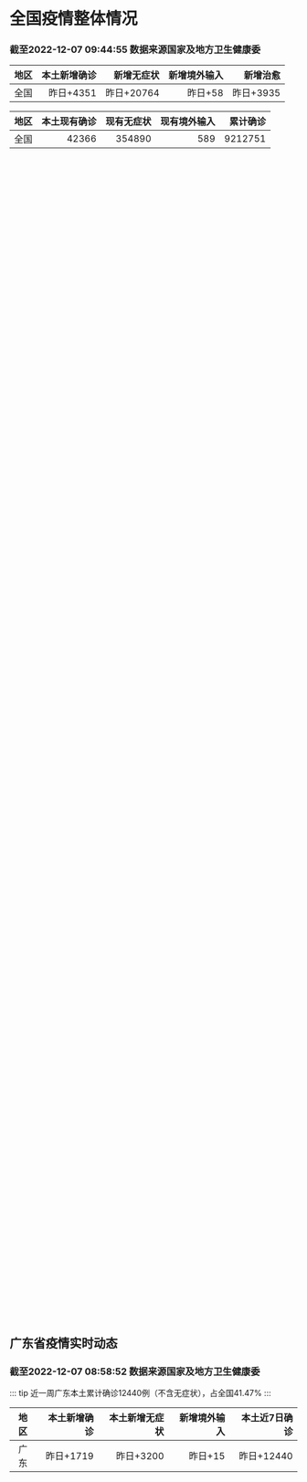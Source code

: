 
# 全国疫情整体情况
### 截至2022-12-07 09:44:55 数据来源国家及地方卫生健康委

|地区|本土新增确诊|新增无症状|新增境外输入|新增治愈|
|:--:|---:|---:|---:|---:|
|全国|昨日+4351|昨日+20764|昨日+58|昨日+3935|

|地区|本土现有确诊|现有无症状|现有境外输入|累计确诊|
|:--:|---:|---:|---:|---:|
|全国|42366|354890|589|9212751|

<ChinaMap :dataList="dataList" :title="title"/>

<div id="chinaDayModify" style="width:100%;height:500px;margin-bottom:10px;"></div>
<div id="chinaAddHistoryData" style="width:100%;height:500px;margin-bottom:10px;"></div>
<div id="chinaNowHistoryData" style="width:100%;height:500px;margin-bottom:10px;"></div>
<div id="chinaTotalHistoryData" style="width:100%;height:500px;margin-bottom:10px;"></div>


## 广东省疫情实时动态
### 截至2022-12-07 08:58:52 数据来源国家及地方卫生健康委

::: tip 近一周广东本土累计确诊12440例（不含无症状），占全国41.47%
:::

|地区|本土新增确诊|本土新增无症状|新增境外输入|本土近7日确诊|
|:--:|---:|---:|---:|---:|
|广东|昨日+1719|昨日+3200|昨日+15|昨日+12440|

<div id="guangdongModify" style="width:100%;height:500px;margin-bottom:10px;"></div>
<div id="guangdongTotalHistory" style="width:100%;height:500px;margin-bottom:10px;"></div>
<div id="guangzhouModifyHistory" style="width:100%;height:500px;margin-bottom:10px;"></div>


<script>
import * as echarts from 'echarts'
export default {
  data(){
    return {
      title: '新增本土确诊',
      dataList: [{name: '台湾', value: 0, addList: []},{name: '香港', value: 0, addList: []},{name: '湖北', value: 18, addList: [{name: '武汉', num: 18},
]},{name: '上海', value: 24, addList: [{name: '浦东', num: 9},
{name: '松江', num: 3},
{name: '闵行', num: 3},
{name: '静安', num: 2},
{name: '嘉定', num: 1},
]},{name: '广东', value: 1719, addList: [{name: '广州', num: 1233},
{name: '深圳', num: 116},
{name: '中山', num: 67},
{name: '湛江', num: 47},
{name: '潮州', num: 39},
]},{name: '吉林', value: 1, addList: []},{name: '北京', value: 1170, addList: [{name: '朝阳', num: 333},
{name: '石景山', num: 128},
{name: '海淀', num: 113},
{name: '昌平', num: 95},
{name: '西城', num: 69},
]},{name: '四川', value: 214, addList: [{name: '成都', num: 179},
{name: '外省返川人员', num: 10},
{name: '内江', num: 5},
{name: '泸州', num: 4},
{name: '眉山', num: 4},
]},{name: '海南', value: 85, addList: [{name: '海口', num: 21},
{name: '澄迈县', num: 11},
]},{name: '内蒙古', value: 77, addList: []},{name: '河南', value: 154, addList: [{name: '郑州', num: 149},
{name: '漯河', num: 4},
{name: '鹤壁', num: 1},
]},{name: '重庆', value: 184, addList: [{name: '渝北区', num: 41},
{name: '江北区', num: 18},
{name: '北碚区', num: 18},
{name: '九龙坡区', num: 16},
{name: '巴南区', num: 11},
]},{name: '福建', value: 154, addList: [{name: '泉州', num: 39},
{name: '厦门', num: 38},
{name: '漳州', num: 31},
{name: '三明', num: 25},
{name: '福州', num: 6},
]},{name: '陕西', value: 42, addList: [{name: '渭南', num: 15},
{name: '汉中', num: 10},
{name: '铜川', num: 7},
{name: '安康', num: 4},
{name: '榆林', num: 2},
]},{name: '黑龙江', value: 118, addList: [{name: '哈尔滨', num: 44},
{name: '齐齐哈尔', num: 40},
{name: '牡丹江', num: 16},
{name: '佳木斯', num: 5},
{name: '鹤岗', num: 5},
]},{name: '浙江', value: 94, addList: [{name: '杭州', num: 31},
{name: '宁波', num: 29},
{name: '绍兴', num: 14},
{name: '衢州', num: 14},
{name: '舟山', num: 5},
]},{name: '山西', value: 17, addList: [{name: '大同', num: 5},
{name: '阳泉', num: 3},
{name: '晋城', num: 3},
{name: '临汾', num: 2},
{name: '晋中', num: 2},
]},{name: '云南', value: 411, addList: [{name: '昆明', num: 10},
{name: '红河', num: 9},
{name: '迪庆州', num: 7},
{name: '未公布来源', num: 6},
{name: '昭通市', num: 2},
]},{name: '山东', value: 31, addList: [{name: '济南', num: 21},
{name: '威海', num: 5},
{name: '淄博', num: 3},
{name: '聊城', num: 1},
{name: '滨州', num: 1},
]},{name: '江苏', value: 40, addList: [{name: '南京', num: 14},
{name: '南通', num: 8},
{name: '苏州', num: 6},
{name: '连云港', num: 5},
{name: '无锡', num: 3},
]},{name: '河北', value: 2, addList: [{name: '定州', num: 2},
]},{name: '辽宁', value: 51, addList: [{name: '沈阳', num: 41},
{name: '铁岭', num: 6},
{name: '本溪', num: 2},
{name: '朝阳市', num: 2},
]},{name: '新疆', value: 6, addList: [{name: '和田', num: 3},
{name: '喀什', num: 2},
]},{name: '天津', value: 0, addList: []},{name: '广西', value: 1, addList: [{name: '来宾', num: 1},
]},{name: '湖南', value: 14, addList: []},{name: '安徽', value: 5, addList: [{name: '宣城', num: 2},
{name: '铜陵', num: 2},
{name: '合肥', num: 1},
]},{name: '甘肃', value: 0, addList: []},{name: '江西', value: 0, addList: []},{name: '西藏', value: 2, addList: []},{name: '贵州', value: 80, addList: []},{name: '澳门', value: 0, addList: []},{name: '青海', value: 5, addList: []},{name: '宁夏', value: 0, addList: []},{name: '南海诸岛', value: 0, addList: []}]
    }
  },
  mounted () {
    const themeObj = {"color":["#2ec7c9","#b6a2de","#5ab1ef","#ffb980","#d87a80","#8d98b3","#e5cf0d","#97b552","#95706d","#dc69aa","#07a2a4","#9a7fd1","#588dd5","#f5994e","#c05050","#59678c","#c9ab00","#7eb00a","#6f5553","#c14089"],"backgroundColor":"rgba(0,0,0,0)","textStyle":{},"title":{"textStyle":{"color":"#008acd"},"subtextStyle":{"color":"#aaaaaa"}},"line":{"itemStyle":{"borderWidth":1},"lineStyle":{"width":2},"symbolSize":3,"symbol":"emptyCircle","smooth":true},"radar":{"itemStyle":{"borderWidth":1},"lineStyle":{"width":2},"symbolSize":3,"symbol":"emptyCircle","smooth":true},"bar":{"itemStyle":{"barBorderWidth":0,"barBorderColor":"#ccc"}},"pie":{"itemStyle":{"borderWidth":0,"borderColor":"#ccc"}},"scatter":{"itemStyle":{"borderWidth":0,"borderColor":"#ccc"}},"boxplot":{"itemStyle":{"borderWidth":0,"borderColor":"#ccc"}},"parallel":{"itemStyle":{"borderWidth":0,"borderColor":"#ccc"}},"sankey":{"itemStyle":{"borderWidth":0,"borderColor":"#ccc"}},"funnel":{"itemStyle":{"borderWidth":0,"borderColor":"#ccc"}},"gauge":{"itemStyle":{"borderWidth":0,"borderColor":"#ccc"}},"candlestick":{"itemStyle":{"color":"#d87a80","color0":"#2ec7c9","borderColor":"#d87a80","borderColor0":"#2ec7c9","borderWidth":1}},"graph":{"itemStyle":{"borderWidth":0,"borderColor":"#ccc"},"lineStyle":{"width":1,"color":"#aaaaaa"},"symbolSize":3,"symbol":"emptyCircle","smooth":true,"color":["#2ec7c9","#b6a2de","#5ab1ef","#ffb980","#d87a80","#8d98b3","#e5cf0d","#97b552","#95706d","#dc69aa","#07a2a4","#9a7fd1","#588dd5","#f5994e","#c05050","#59678c","#c9ab00","#7eb00a","#6f5553","#c14089"],"label":{"color":"#eeeeee"}},"map":{"itemStyle":{"areaColor":"#dddddd","borderColor":"#eeeeee","borderWidth":0.5},"label":{"color":"#d87a80"},"emphasis":{"itemStyle":{"areaColor":"rgba(254,153,78,1)","borderColor":"#444","borderWidth":1},"label":{"color":"rgb(100,0,0)"}}},"geo":{"itemStyle":{"areaColor":"#dddddd","borderColor":"#eeeeee","borderWidth":0.5},"label":{"color":"#d87a80"},"emphasis":{"itemStyle":{"areaColor":"rgba(254,153,78,1)","borderColor":"#444","borderWidth":1},"label":{"color":"rgb(100,0,0)"}}},"categoryAxis":{"axisLine":{"show":true,"lineStyle":{"color":"#008acd"}},"axisTick":{"show":true,"lineStyle":{"color":"#333"}},"axisLabel":{"show":true,"color":"#333"},"splitLine":{"show":false,"lineStyle":{"color":["#eee"]}},"splitArea":{"show":false,"areaStyle":{"color":["rgba(250,250,250,0.3)","rgba(200,200,200,0.3)"]}}},"valueAxis":{"axisLine":{"show":true,"lineStyle":{"color":"#008acd"}},"axisTick":{"show":true,"lineStyle":{"color":"#333"}},"axisLabel":{"show":true,"color":"#333"},"splitLine":{"show":true,"lineStyle":{"color":["#eee"]}},"splitArea":{"show":true,"areaStyle":{"color":["rgba(250,250,250,0.3)","rgba(200,200,200,0.3)"]}}},"logAxis":{"axisLine":{"show":true,"lineStyle":{"color":"#008acd"}},"axisTick":{"show":true,"lineStyle":{"color":"#333"}},"axisLabel":{"show":true,"color":"#333"},"splitLine":{"show":true,"lineStyle":{"color":["#eee"]}},"splitArea":{"show":true,"areaStyle":{"color":["rgba(250,250,250,0.3)","rgba(200,200,200,0.3)"]}}},"timeAxis":{"axisLine":{"show":true,"lineStyle":{"color":"#008acd"}},"axisTick":{"show":true,"lineStyle":{"color":"#333"}},"axisLabel":{"show":true,"color":"#333"},"splitLine":{"show":true,"lineStyle":{"color":["#eee"]}},"splitArea":{"show":false,"areaStyle":{"color":["rgba(250,250,250,0.3)","rgba(200,200,200,0.3)"]}}},"toolbox":{"iconStyle":{"borderColor":"#2ec7c9"},"emphasis":{"iconStyle":{"borderColor":"#18a4a6"}}},"legend":{"textStyle":{"color":"#333333"}},"tooltip":{"axisPointer":{"lineStyle":{"color":"#008acd","width":"1"},"crossStyle":{"color":"#008acd","width":"1"}}},"timeline":{"lineStyle":{"color":"#008acd","width":1},"itemStyle":{"color":"#008acd","borderWidth":1},"controlStyle":{"color":"#008acd","borderColor":"#008acd","borderWidth":0.5},"checkpointStyle":{"color":"#2ec7c9","borderColor":"#2ec7c9"},"label":{"color":"#008acd"},"emphasis":{"itemStyle":{"color":"#a9334c"},"controlStyle":{"color":"#008acd","borderColor":"#008acd","borderWidth":0.5},"label":{"color":"#008acd"}}},"visualMap":{"color":["#5ab1ef","#e0ffff"]},"dataZoom":{"backgroundColor":"rgba(47,69,84,0)","dataBackgroundColor":"#efefff","fillerColor":"rgba(182,162,222,0.2)","handleColor":"#008acd","handleSize":"100%","textStyle":{"color":"#333333"}},"markPoint":{"label":{"color":"#eeeeee"},"emphasis":{"label":{"color":"#eeeeee"}}}}

    echarts.registerTheme('dark', (themeObj))

    this.chartChDay = echarts.init(document.getElementById("chinaDayModify"), "dark")
,this.chartChAdd = echarts.init(document.getElementById("chinaAddHistoryData"), "dark")
,this.chartChNow = echarts.init(document.getElementById("chinaNowHistoryData"), "dark")
,this.chartChTotal = echarts.init(document.getElementById("chinaTotalHistoryData"), "dark")
,this.chartGdMod = echarts.init(document.getElementById("guangdongModify"), "dark")
,this.chartGdTotal = echarts.init(document.getElementById("guangdongTotalHistory"), "dark")
,this.chartGzMod = echarts.init(document.getElementById("guangzhouModifyHistory"), "dark")


    const option_gd_mod = {
      title: {
        text: '广东疫情新增趋势（人）'
      },
      tooltip: {
        trigger: 'axis',
        axisPointer: {
          type: 'cross',
          label: {
            backgroundColor: '#6a7985'
          }
        }
      },
      legend: {
        top: 20,
        data: [{name: '本土新增确诊',icon: 'rect'}, {name: '本土新增无症状',icon: 'rect'},{name: '新增境外输入',icon: 'rect'}]
      },
      grid: {
        left: '3%',
        right: '4%',
        bottom: '3%',
        containLabel: true
      },
      toolbox: {
        feature: {
          saveAsImage: {}
        }
      },
      xAxis: {
        type: 'category',
        boundaryGap: false,
        data: ["10.09","10.10","10.11","10.12","10.13","10.14","10.15","10.16","10.17","10.18","10.19","10.20","10.21","10.22","10.23","10.24","10.25","10.26","10.27","10.28","10.29","10.30","10.31","11.01","11.02","11.03","11.04","11.05","11.06","11.07","11.08","11.09","11.10","11.11","11.12","11.13","11.14","11.15","11.16","11.17","11.18","11.19","11.20","11.21","11.22","11.23","11.24","11.25","11.26","11.27","11.28","11.29","11.30","12.01","12.02","12.03","12.04","12.05","12.06",]
      },
      yAxis: {
        type: 'value'
      },
      series: [
        {
          name: '本土新增确诊',
          type: 'line',
          areaStyle: {},
          emphasis: {
            focus: 'series'
          },
          data: [31,38,43,36,53,60,35,23,36,50,26,27,19,32,23,33,45,15,27,63,83,291,242,125,103,195,219,252,224,319,592,500,546,760,727,707,586,564,1246,1338,1102,1157,984,781,860,1791,892,991,1386,1347,1168,1518,1599,1782,1666,1868,1686,2120,1719,]
        },
        {
          name: '本土新增无症状',
          type: 'line',
          areaStyle: {},
          emphasis: {
            focus: 'series'
          },
          data: [24,25,11,17,21,29,29,38,61,48,58,62,74,59,70,62,67,84,88,136,195,468,458,298,356,470,669,1330,1882,2330,2611,2507,2461,2996,3541,3941,5047,6215,8576,9110,8535,8381,8101,8241,7951,7505,7584,7405,7705,7761,7725,7236,6315,6010,5053,4785,4816,3421,3200,]
        },
        {
          name: '新增境外输入',
          type: 'line',
          areaStyle: {},
          emphasis: {
            focus: 'series'
          },
          data: [27,27,14,17,15,24,18,18,11,12,14,25,17,9,19,12,6,5,11,14,14,8,7,10,12,13,9,21,10,12,16,14,23,9,15,19,19,24,10,20,13,21,38,35,23,19,23,25,23,24,19,11,12,16,12,14,17,15,15,]
        }
      ]
    };

    const option_gd_total = {
      title: {
        text: '广东疫情概览（人）'
      },
      tooltip: {
        trigger: 'axis',
        axisPointer: {
          type: 'cross',
          label: {
            backgroundColor: '#6a7985'
          }
        }
      },
      legend: {
        top: 20,
        data: [{name: '累计确诊',icon: 'rect'},{name: '累计治愈',icon: 'rect'}]
      },
      grid: {
        left: '3%',
        right: '4%',
        bottom: '3%',
        containLabel: true
      },
      toolbox: {
        feature: {
          saveAsImage: {}
        }
      },
      xAxis: {
        type: 'category',
        boundaryGap: false,
        data: ["10.09","10.10","10.11","10.12","10.13","10.14","10.15","10.16","10.17","10.18","10.19","10.20","10.21","10.22","10.23","10.24","10.25","10.26","10.27","10.28","10.29","10.30","10.31","11.01","11.02","11.03","11.04","11.05","11.06","11.07","11.08","11.09","11.10","11.11","11.12","11.13","11.14","11.15","11.16","11.17","11.18","11.19","11.20","11.21","11.22","11.23","11.24","11.25","11.26","11.27","11.28","11.29","11.30","12.01","12.02","12.03","12.04","12.05","12.06",]
      },
      yAxis: {
        type: 'value'
      },
      series: [
        {
          name: '累计确诊',
          type: 'line',
          areaStyle: {},
          emphasis: {
            focus: 'series'
          },
          data: [10516,10581,10638,10691,10759,10843,10896,10947,10994,11056,11106,11138,11174,11215,11257,11302,11353,11373,11411,11488,11585,11884,12133,12268,12383,12591,12819,13092,13336,13657,14264,14779,15348,16117,16859,17585,18190,18778,20034,21392,22507,23685,24707,25523,26406,28216,29131,30147,31556,32927,34114,35643,37254,38666,40344,42226,43929,46450,48187,]
        },
        {
          name: '累计治愈',
          type: 'line',
          areaStyle: {},
          emphasis: {
            focus: 'series'
          },
          data: [9972,10007,10048,10091,10127,10127,10127,10178,10239,10298,10298,10298,10298,10298,10298,10298,10298,10298,10298,10298,10298,10298,10298,10298,10298,10298,10298,10298,10298,10298,11470,11470,11470,11470,11470,11470,11470,11470,11470,11470,11470,11470,11470,11470,11470,11470,11470,11470,11470,11470,11470,22472,22472,24794,24794,24794,24794,24794,24794,]
        }
      ]
    };

    const option_gz_mod = {
      title: {
        text: '广州疫情新增趋势（人）'
      },
      tooltip: {
        trigger: 'axis',
        axisPointer: {
          type: 'cross',
          label: {
            backgroundColor: '#6a7985'
          }
        }
      },
      legend: {
        top: 20,
        data: [{name: '本土新增确诊',icon: 'rect'},{name: '本土新增无症状',icon: 'rect'}]
      },
      grid: {
        left: '3%',
        right: '4%',
        bottom: '3%',
        containLabel: true
      },
      toolbox: {
        feature: {
          saveAsImage: {}
        }
      },
      xAxis: {
        type: 'category',
        boundaryGap: false,
        data: ["1009","1010","1011","1012","1013","1014","1015","1016","1017","1018","1019","1020","1021","1022","1023","1024","1025","1026","1027","1028","1029","1030","1031","1101","1102","1103","1104","1105","1106","1107","1108","1109","1110","1111","1112","1113","1114","1115","1116","1117","1118","1119","1120","1121","1122","1123","1124","1125","1126","1127","1128","1129","1130","1201","1202","1203","1204","1205","1206",]
      },
      yAxis: {
        type: 'value'
      },
      series: [
        {
          name: '本土新增确诊',
          type: 'line',
          areaStyle: {},
          emphasis: {
            focus: 'series'
          },
          data: [5,13,6,10,25,23,20,3,16,22,6,10,12,18,16,22,27,11,19,54,66,232,190,85,83,149,168,183,158,232,478,423,466,694,662,656,552,509,1189,1241,983,1050,882,681,722,1645,734,824,1177,1129,959,1236,1313,1468,1201,1197,1044,1505,1233,]
        },
        {
          name: '本土新增无症状',
          type: 'line',
          areaStyle: {},
          emphasis: {
            focus: 'series'
          },
          data: [15,1,2,7,3,8,16,27,43,31,44,46,46,39,53,43,46,39,46,85,125,295,289,253,323,430,635,1259,1813,2263,2546,2430,2358,2921,3464,3876,4977,6138,8486,8989,8444,8234,7885,7957,7735,7192,7267,7058,7266,7166,6993,6454,5629,5185,4096,3771,3663,2262,2090,]
        }
      ]
    };

    const option_ch_day  = {
      series: [
        {
          type: 'treemap',
          data: [
            {
              name: '本土新增确诊昨日+4351',
              value: 4351,
            },
            {
              name: '新增无症状昨日+20764',
              value: 20764,
            },
            {
              name: '新增境外输入昨日+58',
              value: 58,
            },
            {
              name: '新增治愈昨日+3935',
              value: 3935,
            },
          ]
        }
      ]
    };

    const option_ch_add = {
      title: {
        text: '新增疫情整体走势'
      },
      tooltip: {
        trigger: 'axis',
        axisPointer: {
          type: 'cross',
          label: {
            backgroundColor: '#6a7985'
          }
        }
      },
      legend: {
        top: 20,
        data: [{name: '本土确诊',icon: 'rect'}, {name: '无症状感染',icon: 'rect'},{name: '新增境外输入',icon: 'rect'}]
      },
      grid: {
        left: '3%',
        right: '4%',
        bottom: '3%',
        containLabel: true
      },
      toolbox: {
        feature: {
          saveAsImage: {}
        }
      },
      xAxis: {
        type: 'category',
        boundaryGap: false,
        data: ["10.07","10.08","10.09","10.10","10.11","10.12","10.13","10.14","10.15","10.16","10.17","10.18","10.19","10.20","10.21","10.22","10.23","10.24","10.25","10.26","10.27","10.28","10.29","10.30","10.31","11.01","11.02","11.03","11.04","11.05","11.06","11.07","11.08","11.09","11.10","11.11","11.12","11.13","11.14","11.15","11.16","11.17","11.18","11.19","11.20","11.21","11.22","11.23","11.24","11.25","11.26","11.27","11.28","11.29","11.30","12.01","12.02","12.03","12.04","12.05","12.06",]
      },
      yAxis: {
        type: 'value'
      },
      series: [
        {
          name: '本土确诊',
          type: 'line',
          areaStyle: {},
          emphasis: {
            focus: 'series'
          },
          data: [447,441,373,427,374,322,249,291,174,182,208,204,164,158,159,155,173,205,297,193,214,324,353,479,498,409,531,704,596,526,535,843,1294,1133,1150,1452,1675,1747,1621,1568,2328,2276,2055,2204,2277,2145,2641,3927,3041,3405,3648,3748,3561,4236,4080,4233,3933,4168,4247,4988,4351,]
        },
        {
          name: '无症状感染',
          type: 'line',
          areaStyle: {},
          emphasis: {
            focus: 'series'
          },
          data: [1301,1307,1566,1662,1386,1154,1010,900,668,534,587,630,643,638,658,683,751,875,944,924,1123,1153,1566,2220,2221,2346,2669,3167,3063,3894,4961,6632,6882,7691,9385,10351,13086,14325,16151,18491,20804,22853,22208,22011,24547,25754,26242,27517,29654,31504,35858,36304,34860,33376,31720,30539,28894,27433,25477,22859,20764,]
        },
        {
          name: '新增境外输入',
          type: 'line',
          areaStyle: {},
          emphasis: {
            focus: 'series'
          },
          data: [54,62,61,64,43,50,64,70,70,63,42,43,47,56,56,52,48,41,41,38,48,53,48,42,49,56,50,53,61,62,34,47,52,52,59,52,36,47,40,55,60,86,82,63,88,80,78,83,62,69,61,74,63,52,70,45,55,45,71,58,58,]
        }
      ]
    };

    const option_ch_now = {
      title: {
        text: '现有疫情整体走势'
      },
      tooltip: {
        trigger: 'axis',
        axisPointer: {
          type: 'cross',
          label: {
            backgroundColor: '#6a7985'
          }
        }
      },
      legend: {
        top: 20,
        data: [{name: '本土确诊',icon: 'rect'}, {name: '无症状感染',icon: 'rect'},{name: '新增境外输入',icon: 'rect'}]
      },
      grid: {
        left: '3%',
        right: '4%',
        bottom: '3%',
        containLabel: true
      },
      toolbox: {
        feature: {
          saveAsImage: {}
        }
      },
      xAxis: {
        type: 'category',
        boundaryGap: false,
        data: ["10.07","10.08","10.09","10.10","10.11","10.12","10.13","10.14","10.15","10.16","10.17","10.18","10.19","10.20","10.21","10.22","10.23","10.24","10.25","10.26","10.27","10.28","10.29","10.30","10.31","11.01","11.02","11.03","11.04","11.05","11.06","11.07","11.08","11.09","11.10","11.11","11.12","11.13","11.14","11.15","11.16","11.17","11.18","11.19","11.20","11.21","11.22","11.23","11.24","11.25","11.26","11.27","11.28","11.29","11.30","12.01","12.02","12.03","12.04","12.05","12.06",]
      },
      yAxis: {
        type: 'value'
      },
      series: [
        {
          name: '本土确诊',
          type: 'line',
          areaStyle: {},
          emphasis: {
            focus: 'series'
          },
          data: [2666,2977,3240,3460,3637,3779,3824,3906,3854,3808,3777,3677,3595,3529,3362,3245,3179,3062,3127,3104,3107,3252,3440,3751,4101,4324,4641,5070,5473,5792,6113,6742,7801,8635,9385,10387,11647,12855,13935,14820,16631,17901,19102,20202,21550,22606,23923,26090,27429,28985,30646,32348,33190,34851,36571,38012,38648,39571,40008,41882,42366,]
        },
        {
          name: '无症状感染',
          type: 'line',
          areaStyle: {},
          emphasis: {
            focus: 'series'
          },
          data: [633,641,646,644,623,618,632,657,650,655,636,635,623,624,624,629,605,592,578,562,551,549,547,527,537,530,523,527,530,532,504,502,512,520,530,532,528,534,538,525,541,576,607,627,660,690,707,723,735,760,764,781,777,765,776,736,710,657,625,599,589,]
        },
        {
          name: '新增境外输入',
          type: 'line',
          areaStyle: {},
          emphasis: {
            focus: 'series'
          },
          data: [9419,10193,11206,11944,12805,13455,13998,14442,14606,14679,14750,14715,14774,14658,14360,14193,14094,14026,14399,14475,14817,15140,15931,17538,19036,20631,22423,24734,26924,30018,34158,39861,45493,51292,59141,67715,79170,91603,105362,120524,136643,154412,172048,188616,207376,226934,245895,264312,281195,299495,318626,340796,360424,375154,386771,394333,394150,389264,382512,369357,354890,]
        }
      ]
    };

    const option_ch_total = {
      title: {
        text: '累计疫情整体走势'
      },
      tooltip: {
        trigger: 'axis',
        axisPointer: {
          type: 'cross',
          label: {
            backgroundColor: '#6a7985'
          }
        }
      },
      legend: {
        top: 20,
        data: [{name: '确诊(含港澳台)', con: 'rect'}, {name: '死亡(含港澳台)',icon: 'rect'}]
      },
      grid: {
        left: '3%',
        right: '4%',
        bottom: '3%',
        containLabel: true
      },
      toolbox: {
        feature: {
          saveAsImage: {}
        }
      },
      xAxis: {
        type: 'category',
        boundaryGap: false,
        data: ["10.07","10.08","10.09","10.10","10.11","10.12","10.13","10.14","10.15","10.16","10.17","10.18","10.19","10.20","10.21","10.22","10.23","10.24","10.25","10.26","10.27","10.28","10.29","10.30","10.31","11.01","11.02","11.03","11.04","11.05","11.06","11.07","11.08","11.09","11.10","11.11","11.12","11.13","11.14","11.15","11.16","11.17","11.18","11.19","11.20","11.21","11.22","11.23","11.24","11.25","11.26","11.27","11.28","11.29","11.30","12.01","12.02","12.03","12.04","12.05","12.06",]
      },
      yAxis: {
        type: 'value'
      },
      series: [
        {
          name: '确诊(含港澳台)',
          type: 'line',
          areaStyle: {},
          emphasis: {
            focus: 'series'
          },
          data: [7454504,7499946,7499946,7578751,7621171,7621171,7621171,7778306,7822739,7865269,7895059,7895059,7895059,8026778,8064765,8101522,8137786,8137786,8137786,8246496,8283181,8318921,8352484,8385213,8409023,8444367,8478830,8510115,8538758,8565587,8591083,8609153,8635852,8662662,8686925,8709454,8731122,8752310,8771347,8792321,8818365,8841863,8862956,8882454,8901981,8917011,8938818,8961750,8981987,9000592,9018455,9036539,9051741,9074256,9074256,9074256,9074256,9074256,9074256,9190921,9212751,]
        },
        {
          name: '死亡(含港澳台)',
          type: 'line',
          areaStyle: {},
          emphasis: {
            focus: 'series'
          },
          data: [26823,26823,26823,26823,26823,26823,26823,26823,26823,26823,26823,26823,26823,26823,26823,26823,26823,26823,26823,26823,26823,26823,26823,26823,26823,26823,26823,26823,26823,26823,26823,28900,28939,28939,28939,28939,28939,28939,28939,28939,28939,28939,28939,28939,28939,28939,28939,28939,28939,28939,28939,28939,28939,28939,28939,28939,28939,28939,28939,28939,28939,]
        }
      ]
    };

    this.chartGdMod.setOption(option_gd_mod);
    this.chartGdTotal.setOption(option_gd_total);
    this.chartGzMod.setOption(option_gz_mod);
    this.chartChDay.setOption(option_ch_day);
    this.chartChAdd.setOption(option_ch_add);
    this.chartChNow.setOption(option_ch_now);
    this.chartChTotal.setOption(option_ch_total);

    window.onresize = () => {
      this.chartGdMod.resize()
      this.chartGdTotal.resize()
      this.chartGzMod.resize()
      this.chartChDay.resize()
      this.chartChAdd.resize()
      this.chartChNow.resize()
      this.chartChTotal.resize()
    }
  }
}
</script>

## 广东省各地区疫情情况

::: danger 4816个中高风险地区
:::

|地区|本土新增确诊|本土新增无症状|本土近7日确诊|中高风险地区|
|:--:|---:|---:|---:|---:|
|广州|+1233|+2090|+8961|+4056|
|深圳|+116|+68|+796|+294|
|中山|+67|+109|+257|+32|
|湛江|+47|+9|+414|+20|
|潮州|+39|0|+101|+1|
|江门|+29|+24|+118|+7|
|佛山|+26|+70|+358|+4|
|茂名|+25|+49|+291|+74|
|阳江|+25|+15|+112|0|
|清远|+22|+91|+102|+10|
|珠海|+19|+66|+58|0|
|东莞|+13|+122|+71|+108|
|惠州|+13|+51|+162|+87|
|韶关|+13|+40|+146|+19|
|云浮|+12|+20|+43|0|
|肇庆|+8|+51|+168|+31|
|汕头|+7|+61|+204|+10|
|河源|+5|+36|+70|+6|
|揭阳|0|+105|+6|+57|
|梅州|0|+69|+1|0|
|汕尾|0|+54|+1|0|


## 广东疫情热点动态

  
### 12-07 08:56
::: tip 12月6日深圳新增115例确诊和68无症状感染者
12月6日0-24时，深圳新增115例确诊和68无症状感染者。
其中，在集中隔离观察人员中发现53例，在居家隔离医学观察人员中发现19例，在闭环管理的重点人员筛查中发现9例，在高风险区筛查中发现10例...

深圳卫健委

[阅读全文](https://mp.weixin.qq.com/s?__biz=MzIxNDA0MTExMg%3D%3D&mid=2652206106&idx=1&sn=9516ec51ae7f4ff2bd5ae7e79ffa266b&chksm=8c4c436dbb3bca7b0936b9eac24abf3817b6049c236abf8343e541dfa05c57c71a9df84e585d&mpshare=1&scene=1&srcid=1207pjFPQzKgUqEApwV1yj0x&sharer_sharetime=1670375455979&sharer_shareid=20e33aa564e857bfdc5733034f4f2915&version=4.0.20.6009&platform=win#rd)
:::

### 12-07 08:40
::: tip 2022年12月7日广东省新冠肺炎疫情情况
                                                        　　12月6日0-24时，全省新增本土确诊病例1286例（广州902例，深圳115例，珠...

信息来源：广东省卫生健康委员会

[阅读全文](https://h5.baike.qq.com/mobile/landing.html?docid=WJW202212079FV8530L&isNews=1&adtag=wxjk.yqssc.yqdt)
:::

### 12-06 23:24
::: tip 免预约、即来即打！广州天河发布新冠疫苗接种点最新指引
文/羊城晚报全媒体记者 鄢敏 丰西西免预约，即来即打！12月6日，天河区卫生健康局发布新冠病毒疫苗接种点最新指引，辖内21个街道均有接种点。其中，60岁以上老年人可走绿色通道。(更多新闻资讯，请关注羊...

信息来源：羊城派

[阅读全文](https://h5.baike.qq.com/mobile/landing.html?docid=20221206A09FRA00&isNews=1&adtag=wxjk.yqssc.yqdt)
:::

### 12-06 22:44
::: tip 积极接种疫苗，为个人健康负责
“对自己对家人都是好事”，日前，广州海珠区瑞宝街道新冠疫苗接种点，此前因患有慢性病担心接种完疫苗有过敏反应的居民郑女士在接种后接受媒体采访，谈接种疫苗对个人、家庭的好处。连日来，包括广州在内的国内诸多...

信息来源：南方都市报

[阅读全文](https://h5.baike.qq.com/mobile/landing.html?docid=20221206A0987A00&isNews=1&adtag=wxjk.yqssc.yqdt)
:::

### 12-06 22:32
::: tip 多地优化防疫措施对经济影响几何？专家给出这些可能性
随着近期疫情防控措施不断优化，中国经济或将逐步走出疫情的不利影响。    连日来，北京、上海、广州、深圳、山东、浙江等地接连发布优化疫情防控措施，不断提高科学精准防控能力，包括不再进行常态化核酸检测，...

信息来源：第一财经

[阅读全文](https://h5.baike.qq.com/mobile/landing.html?docid=20221206A095GE00&isNews=1&adtag=wxjk.yqssc.yqdt)
:::

### 12-06 22:20
::: tip 广州疾控专家：老年人不必怀疑新冠疫苗效果、不必担心不良反应
  (抗击新冠肺炎)广州疾控专家：老年人不必怀疑新冠疫苗效果、不必担心不良反应  中新社广州12月6日电 (记者 王华)广州市疾病预防控制中心原主任、流行病学主任医师王鸣6日在疫情防控新闻发布会上表示...

信息来源：中国新闻网

[阅读全文](https://h5.baike.qq.com/mobile/landing.html?docid=20221206A092RX00&isNews=1&adtag=wxjk.yqssc.yqdt)
:::

### 12-06 21:02
::: tip 中信银行广州分行积极助力疫情防控
  近期，广州疫情呈现聚集性与点状散发并存态势。中信银行广州分行严格按照党中央关于“疫情要防住、经济要稳住、发展要安全”重要要求，严格按照监管工作要求，做到疫情防控与金融服务两手抓，全力以赴稳住经济大...

信息来源：南方PLUS

[阅读全文](https://h5.baike.qq.com/mobile/landing.html?docid=20221206A08F4N00&isNews=1&adtag=wxjk.yqssc.yqdt)
:::

### 12-06 21:02
::: tip 广州防疫政策调整一周，是否有发生医疗挤兑？
广州多区解除疫情临时管控区，生活、生产秩序逐步恢复。政策调整一周，健康时报从广州多家三甲医院了解到，多家医院的门诊就诊人数略有增加，但增势不是很明显，整体平稳。△12月3日，广州市中山一院急诊分诊台的...

信息来源：潇湘晨报

[阅读全文](https://h5.baike.qq.com/mobile/landing.html?docid=20221206A08F0Q00&isNews=1&adtag=wxjk.yqssc.yqdt)
:::

### 12-06 19:50
::: tip 广州防疫政策调整一周，医院就诊人数并无大幅增加
​广州多区解除疫情临时管控区，生活、生产秩序逐步恢复。政策调整一周，记者从广州多家三甲医院了解到，多家医院的门诊就诊人数略有增加，但增势不是很明显，整体平稳。12月6日，健康时报致电广东省人民医院（惠...

信息来源：正观新闻

[阅读全文](https://h5.baike.qq.com/mobile/landing.html?docid=20221206A07PIE00&isNews=1&adtag=wxjk.yqssc.yqdt)
:::

### 12-06 17:38
::: tip 广州明确：除重点场所（机构）外均凭绿码通行，不得层层加码
12月6日，广州市召开疫情防控新闻发布会。广州市卫生健康委副主任、新闻发言人张屹在会上表示，广州全面落实第九版防控方案和二十条措施，围绕强化重点人群和脆弱群体的防护，不断优化核酸策略，精准开展疫情监测...

信息来源：南方都市报

[阅读全文](https://h5.baike.qq.com/mobile/landing.html?docid=20221206A065KC00&isNews=1&adtag=wxjk.yqssc.yqdt)
:::


## 广州疫情热点动态

  
### 12-07 08:56
::: tip 12月6日深圳新增115例确诊和68无症状感染者
12月6日0-24时，深圳新增115例确诊和68无症状感染者。
其中，在集中隔离观察人员中发现53例，在居家隔离医学观察人员中发现19例，在闭环管理的重点人员筛查中发现9例，在高风险区筛查中发现10例...

深圳卫健委

[阅读全文](https://mp.weixin.qq.com/s?__biz=MzIxNDA0MTExMg%3D%3D&mid=2652206106&idx=1&sn=9516ec51ae7f4ff2bd5ae7e79ffa266b&chksm=8c4c436dbb3bca7b0936b9eac24abf3817b6049c236abf8343e541dfa05c57c71a9df84e585d&mpshare=1&scene=1&srcid=1207pjFPQzKgUqEApwV1yj0x&sharer_sharetime=1670375455979&sharer_shareid=20e33aa564e857bfdc5733034f4f2915&version=4.0.20.6009&platform=win#rd)
:::

### 12-07 08:40
::: tip 2022年12月7日广东省新冠肺炎疫情情况
                                                        　　12月6日0-24时，全省新增本土确诊病例1286例（广州902例，深圳115例，珠...

信息来源：广东省卫生健康委员会

[阅读全文](https://h5.baike.qq.com/mobile/landing.html?docid=WJW202212079FV8530L&isNews=1&adtag=wxjk.yqssc.yqdt)
:::

### 12-06 23:24
::: tip 免预约、即来即打！广州天河发布新冠疫苗接种点最新指引
文/羊城晚报全媒体记者 鄢敏 丰西西免预约，即来即打！12月6日，天河区卫生健康局发布新冠病毒疫苗接种点最新指引，辖内21个街道均有接种点。其中，60岁以上老年人可走绿色通道。(更多新闻资讯，请关注羊...

信息来源：羊城派

[阅读全文](https://h5.baike.qq.com/mobile/landing.html?docid=20221206A09FRA00&isNews=1&adtag=wxjk.yqssc.yqdt)
:::

### 12-06 22:44
::: tip 积极接种疫苗，为个人健康负责
“对自己对家人都是好事”，日前，广州海珠区瑞宝街道新冠疫苗接种点，此前因患有慢性病担心接种完疫苗有过敏反应的居民郑女士在接种后接受媒体采访，谈接种疫苗对个人、家庭的好处。连日来，包括广州在内的国内诸多...

信息来源：南方都市报

[阅读全文](https://h5.baike.qq.com/mobile/landing.html?docid=20221206A0987A00&isNews=1&adtag=wxjk.yqssc.yqdt)
:::

### 12-06 22:32
::: tip 多地优化防疫措施对经济影响几何？专家给出这些可能性
随着近期疫情防控措施不断优化，中国经济或将逐步走出疫情的不利影响。    连日来，北京、上海、广州、深圳、山东、浙江等地接连发布优化疫情防控措施，不断提高科学精准防控能力，包括不再进行常态化核酸检测，...

信息来源：第一财经

[阅读全文](https://h5.baike.qq.com/mobile/landing.html?docid=20221206A095GE00&isNews=1&adtag=wxjk.yqssc.yqdt)
:::

### 12-06 22:20
::: tip 广州疾控专家：老年人不必怀疑新冠疫苗效果、不必担心不良反应
  (抗击新冠肺炎)广州疾控专家：老年人不必怀疑新冠疫苗效果、不必担心不良反应  中新社广州12月6日电 (记者 王华)广州市疾病预防控制中心原主任、流行病学主任医师王鸣6日在疫情防控新闻发布会上表示...

信息来源：中国新闻网

[阅读全文](https://h5.baike.qq.com/mobile/landing.html?docid=20221206A092RX00&isNews=1&adtag=wxjk.yqssc.yqdt)
:::

### 12-06 21:02
::: tip 中信银行广州分行积极助力疫情防控
  近期，广州疫情呈现聚集性与点状散发并存态势。中信银行广州分行严格按照党中央关于“疫情要防住、经济要稳住、发展要安全”重要要求，严格按照监管工作要求，做到疫情防控与金融服务两手抓，全力以赴稳住经济大...

信息来源：南方PLUS

[阅读全文](https://h5.baike.qq.com/mobile/landing.html?docid=20221206A08F4N00&isNews=1&adtag=wxjk.yqssc.yqdt)
:::

### 12-06 21:02
::: tip 广州防疫政策调整一周，是否有发生医疗挤兑？
广州多区解除疫情临时管控区，生活、生产秩序逐步恢复。政策调整一周，健康时报从广州多家三甲医院了解到，多家医院的门诊就诊人数略有增加，但增势不是很明显，整体平稳。△12月3日，广州市中山一院急诊分诊台的...

信息来源：潇湘晨报

[阅读全文](https://h5.baike.qq.com/mobile/landing.html?docid=20221206A08F0Q00&isNews=1&adtag=wxjk.yqssc.yqdt)
:::

### 12-06 19:50
::: tip 广州防疫政策调整一周，医院就诊人数并无大幅增加
​广州多区解除疫情临时管控区，生活、生产秩序逐步恢复。政策调整一周，记者从广州多家三甲医院了解到，多家医院的门诊就诊人数略有增加，但增势不是很明显，整体平稳。12月6日，健康时报致电广东省人民医院（惠...

信息来源：正观新闻

[阅读全文](https://h5.baike.qq.com/mobile/landing.html?docid=20221206A07PIE00&isNews=1&adtag=wxjk.yqssc.yqdt)
:::

### 12-06 17:38
::: tip 广州明确：除重点场所（机构）外均凭绿码通行，不得层层加码
12月6日，广州市召开疫情防控新闻发布会。广州市卫生健康委副主任、新闻发言人张屹在会上表示，广州全面落实第九版防控方案和二十条措施，围绕强化重点人群和脆弱群体的防护，不断优化核酸策略，精准开展疫情监测...

信息来源：南方都市报

[阅读全文](https://h5.baike.qq.com/mobile/landing.html?docid=20221206A065KC00&isNews=1&adtag=wxjk.yqssc.yqdt)
:::


